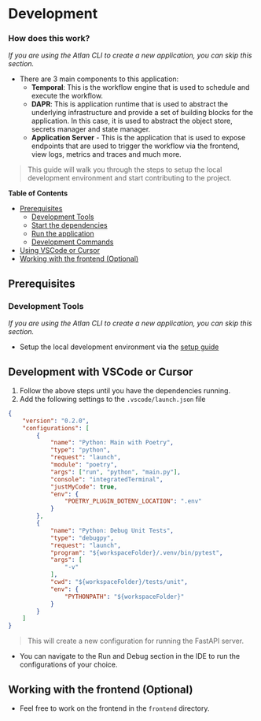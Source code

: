 # Development

### How does this work?
_If you are using the Atlan CLI to create a new application, you can skip this section._
- There are 3 main components to this application:
    - **Temporal**: This is the workflow engine that is used to schedule and execute the workflow.
    - **DAPR**: This is application runtime that is used to abstract the underlying infrastructure and provide a set of building blocks for the application. In this case, it is used to abstract the object store, secrets manager and state manager.
    - **Application Server** - This is the application that is used to expose endpoints that are used to trigger the workflow via the frontend, view logs, metrics and traces and much more.

> This guide will walk you through the steps to setup the local development environment and start contributing to the project.

**Table of Contents**
- [Prerequisites](#prerequisites)
    - [Development Tools](#development-tools)
    - [Start the dependencies](#start-the-dependencies)
    - [Run the application](#run-the-application)
    - [Development Commands](#development-commands)
- [Using VSCode or Cursor](#development-with-vscode-or-cursor)
- [Working with the frontend (Optional)](#working-with-the-frontend-optional)


## Prerequisites

### Development Tools
_If you are using the Atlan CLI to create a new application, you can skip this section._
- Setup the local development environment via the [setup guide](./setup)

## Development with VSCode or Cursor
1. Follow the above steps until you have the dependencies running.
2. Add the following settings to the `.vscode/launch.json` file
```json
{
    "version": "0.2.0",
    "configurations": [
        {
            "name": "Python: Main with Poetry",
            "type": "python",
            "request": "launch",
            "module": "poetry",
            "args": ["run", "python", "main.py"],
            "console": "integratedTerminal",
            "justMyCode": true,
            "env": {
                "POETRY_PLUGIN_DOTENV_LOCATION": ".env"
            }
        },
        {
            "name": "Python: Debug Unit Tests",
            "type": "debugpy",
            "request": "launch",
            "program": "${workspaceFolder}/.venv/bin/pytest",
            "args": [
                "-v"
            ],
            "cwd": "${workspaceFolder}/tests/unit",
            "env": {
                "PYTHONPATH": "${workspaceFolder}"
            }
        }
    ]
}
```
> This will create a new configuration for running the FastAPI server.
- You can navigate to the Run and Debug section in the IDE to run the configurations of your choice.


## Working with the frontend (Optional)

- Feel free to work on the frontend in the `frontend` directory.

